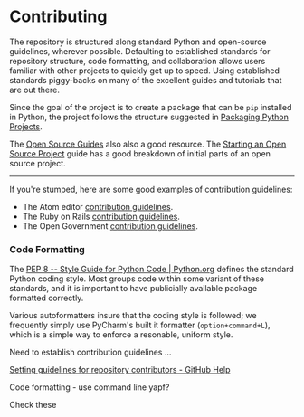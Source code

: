 # Contributing

The repository is structured along standard Python and open-source guidelines, wherever possible.  Defaulting to established standards for repository structure, code formatting, and collaboration allows users familiar with other projects to quickly get up to speed.  Using established standards piggy-backs on many of the excellent guides and tutorials that are out there.

Since the goal of the project is to create a package that can be `pip` installed in Python, the project follows the structure suggested in [Packaging Python Projects](https://packaging.python.org/tutorials/packaging-projects/).  

The [Open Source Guides](https://opensource.guide/) also also a good resource.  The [Starting an Open Source Project](https://opensource.guide/starting-a-project/) guide has a good breakdown of initial parts of an open source project.

---

If you're stumped, here are some good examples of contribution guidelines:

- The Atom editor [contribution guidelines](https://github.com/atom/atom/blob/master/CONTRIBUTING.md).
- The Ruby on Rails [contribution guidelines](https://github.com/rails/rails/blob/master/CONTRIBUTING.md).
- The Open Government [contribution guidelines](https://github.com/opengovernment/opengovernment/blob/master/CONTRIBUTING.md).

### Code Formatting

The [PEP 8 -- Style Guide for Python Code | Python.org](https://www.python.org/dev/peps/pep-0008/) defines the standard Python coding style.  Most groups code within some variant of these standards, and it is important to have publicially available package formatted correctly.

Various autoformatters insure that the coding style is followed; we frequently simply use PyCharm's built it formatter (`option+command+L`), which is a simple way to enforce a resonable, uniform style.

Need to establish contribution guidelines ...

[Setting guidelines for repository contributors - GitHub Help](https://help.github.com/en/github/building-a-strong-community/setting-guidelines-for-repository-contributors)

Code formatting - use command line yapf?

Check these 